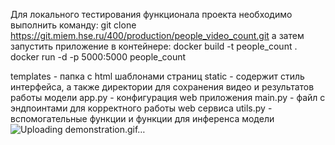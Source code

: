 Для локального тестирования функционала проекта необходимо выполнить команду: 
git clone https://git.miem.hse.ru/400/production/people_video_count.git 
а затем запустить приложение в контейнере:
docker build -t people_count .
docker run -d -p 5000:5000 people_count

templates - папка с html шаблонами страниц
static - содержит стиль интерфейса, а также директории для сохранения видео и результатов работы модели
app.py - конфигурация web приложения
main.py - файл с эндпоинтами для корректного работы web сервиса
utils.py - вспомогательные функции и функции для инференса модели
![Uploading demonstration.gif…]()
